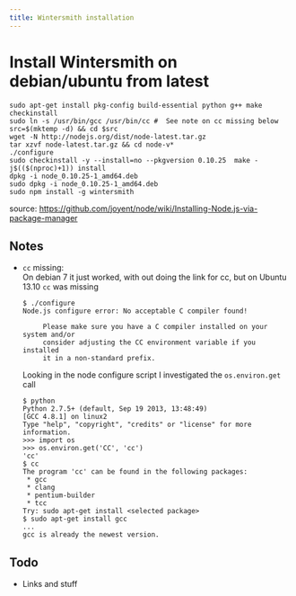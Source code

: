 ```yaml
---
title: Wintersmith installation
---
```

Install Wintersmith on debian/ubuntu from latest
======


```
sudo apt-get install pkg-config build-essential python g++ make checkinstall
sudo ln -s /usr/bin/gcc /usr/bin/cc #  See note on cc missing below
src=$(mktemp -d) && cd $src
wget -N http://nodejs.org/dist/node-latest.tar.gz
tar xzvf node-latest.tar.gz && cd node-v*
./configure 
sudo checkinstall -y --install=no --pkgversion 0.10.25  make -j$(($(nproc)+1)) install
dpkg -i node_0.10.25-1_amd64.deb
sudo dpkg -i node_0.10.25-1_amd64.deb
sudo npm install -g wintersmith
```
source: https://github.com/joyent/node/wiki/Installing-Node.js-via-package-manager

Notes
-----
* <a name="missingcc"></a>`cc` missing:  
   On debian 7 it just worked, with out doing the link for cc, but on Ubuntu 13.10 `cc` was missing

   ```
   $ ./configure 
   Node.js configure error: No acceptable C compiler found!

        Please make sure you have a C compiler installed on your system and/or
        consider adjusting the CC environment variable if you installed
        it in a non-standard prefix.
   ```
   Looking in the node configure script I investigated the `os.environ.get` call
   ```
   $ python
   Python 2.7.5+ (default, Sep 19 2013, 13:48:49) 
   [GCC 4.8.1] on linux2
   Type "help", "copyright", "credits" or "license" for more information.
   >>> import os
   >>> os.environ.get('CC', 'cc')
   'cc'
   $ cc
   The program 'cc' can be found in the following packages:
    * gcc
    * clang
    * pentium-builder
    * tcc
   Try: sudo apt-get install <selected package>
   $ sudo apt-get install gcc
   ...
   gcc is already the newest version.
   ```

Todo
----
- Links and stuff
